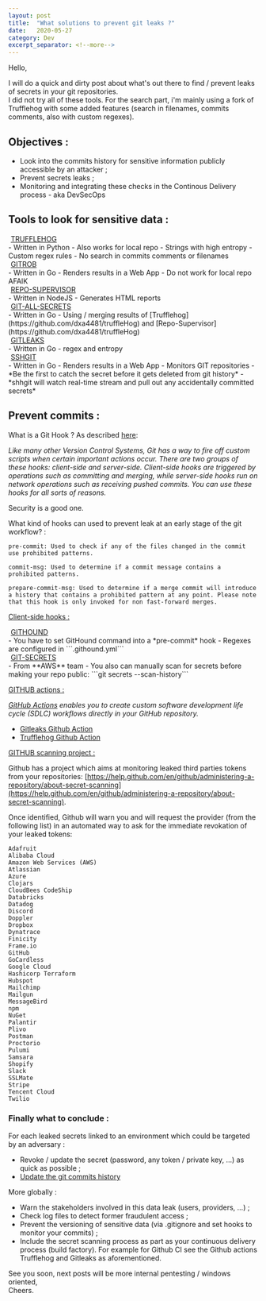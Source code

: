 ```yaml
---
layout: post
title:  "What solutions to prevent git leaks ?"
date:   2020-05-27
category: Dev
excerpt_separator: <!--more-->
---
```

Hello,  
  
I will do a quick and dirty post about what's out there to find / prevent leaks of secrets in your git repositories.  
I did not try all of these tools. For the search part, i'm mainly using a fork of Trufflehog with some added features (search in filenames, commits comments, also with custom regexes).  
  
## Objectives :  
  
 - Look into the commits history for sensitive information publicly accessible by an attacker ;
 - Prevent secrets leaks ;
 - Monitoring and integrating these checks in the Continous Delivery process - aka DevSecOps
<!--more-->
  
## Tools to look for sensitive data :
<div>
  <span class="fa fa-arrow-circle-o-right fa-2x" style=" vertical-align: middle;"></span>
  <span style="margin-left: 5px;"><a href="https://github.com/dxa4481/truffleHog">TRUFFLEHOG</a></span>
</div>
   - Written in Python
   - Also works for local repo
   - Strings with high entropy
   - Custom regex rules
   - No search in commits comments or filenames  
  
<div>
  <span class="fa fa-arrow-circle-o-right fa-2x" style=" vertical-align: middle;"></span>
  <span style="margin-left: 5px;"><a href="http://michenriksen.com/blog/gitrob-putting-the-open-source-in-osint/">GITROB</a></span>
</div>
   - Written in Go
   - Renders results in a Web App
   - Do not work for local repo AFAIK
  
<div>
  <span class="fa fa-arrow-circle-o-right fa-2x" style=" vertical-align: middle;"></span>
  <span style="margin-left: 5px;"><a href="https://github.com/auth0/repo-supervisor">REPO-SUPERVISOR</a></span>
</div>
   - Written in NodeJS
   - Generates HTML reports

<div>
  <span class="fa fa-arrow-circle-o-right fa-2x" style=" vertical-align: middle;"></span>
  <span style="margin-left: 5px;"><a href="https://github.com/anshumanbh/git-all-secrets">GIT-ALL-SECRETS</a></span>
</div>
   - Written in Go
   - Using / merging results of [Trufflehog](https://github.com/dxa4481/truffleHog) and [Repo-Supervisor](https://github.com/dxa4481/truffleHog)

<div>
  <span class="fa fa-arrow-circle-o-right fa-2x" style=" vertical-align: middle;"></span>
  <span style="margin-left: 5px;"><a href="https://github.com/zricethezav/gitleaks">GITLEAKS</a></span>
</div>
   - Written in Go
   - regex and entropy

<div>
  <span class="fa fa-arrow-circle-o-right fa-2x" style=" vertical-align: middle;"></span>
  <span style="margin-left: 5px;"><a href="https://github.com/eth0izzle/shhgit">SSHGIT</a></span>
</div>
   - Written in Go
   - Renders results in a Web App
   - Monitors GIT repositories - *Be the first to catch the secret before it gets deleted from git history*
   - *shhgit will watch real-time stream and pull out any accidentally committed secrets*
    
## Prevent commits :

What is a Git Hook ? As described [here](https://git-scm.com/book/en/v2/Customizing-Git-Git-Hooks):  

*Like many other Version Control Systems, Git has a way to fire off custom scripts when certain important actions occur. There are two groups of these hooks: client-side and server-side. Client-side hooks are triggered by operations such as committing and merging, while server-side hooks run on network operations such as receiving pushed commits. You can use these hooks for all sorts of reasons.*
  
Security is a good one.  
  
What kind of hooks can used to prevent leak at an early stage of the git workflow? :  
```
pre-commit: Used to check if any of the files changed in the commit use prohibited patterns.

commit-msg: Used to determine if a commit message contains a prohibited patterns.

prepare-commit-msg: Used to determine if a merge commit will introduce a history that contains a prohibited pattern at any point. Please note that this hook is only invoked for non fast-forward merges.
```  

<u>Client-side hooks :</u>  

<div>
  <span class="fa fa-arrow-circle-o-right fa-2x" style=" vertical-align: middle;"></span>
  <span style="margin-left: 5px;"><a href="https://github.com/ezekg/git-hound">GITHOUND</a></span>
</div>
  - You have to set GitHound command into a *pre-commit* hook
  - Regexes are configured in ```.githound.yml```  

<div>
  <span class="fa fa-arrow-circle-o-right fa-2x" style=" vertical-align: middle;"></span>
  <span style="margin-left: 5px;"><a href="https://github.com/awslabs/git-secrets">GIT-SECRETS</a></span>
</div>
  - From **AWS** team
  - You also can manually scan for secrets before making your repo public: ```git secrets --scan-history```
  
<u>GITHUB actions :</u>  

*[GitHub Actions](https://help.github.com/en/actions/getting-started-with-github-actions/about-github-actions) enables you to create custom software development life cycle (SDLC) workflows directly in your GitHub repository.*  
  
 - [Gitleaks Github Action](https://github.com/marketplace/actions/gitleaks)
 - [Trufflehog Github Action](https://github.com/marketplace/actions/trufflehog-actions-scan)


<u>GITHUB scanning project :</u>  

Github has a project which aims at monitoring leaked third parties tokens from your repositories: [https://help.github.com/en/github/administering-a-repository/about-secret-scanning](https://help.github.com/en/github/administering-a-repository/about-secret-scanning).  

Once identified, Github will warn you and will request the provider (from the following list) in an automated way to ask for the immediate revokation of your leaked tokens:  

```
Adafruit
Alibaba Cloud
Amazon Web Services (AWS)
Atlassian
Azure
Clojars
CloudBees CodeShip
Databricks
Datadog
Discord
Doppler
Dropbox
Dynatrace
Finicity
Frame.io
GitHub
GoCardless
Google Cloud
Hashicorp Terraform
Hubspot
Mailchimp
Mailgun
MessageBird
npm
NuGet
Palantir
Plivo
Postman
Proctorio
Pulumi
Samsara
Shopify
Slack
SSLMate
Stripe
Tencent Cloud
Twilio
```
  
### Finally what to conclude :
  
For each leaked secrets linked to an environment which could be targeted by an adversary :  
 - Revoke / update the secret (password, any token / private key, ...) as quick as possible ;
 - [Update the git commits history](https://help.github.com/en/github/authenticating-to-github/removing-sensitive-data-from-a-repository)  
  
More globally :  
 - Warn the stakeholders involved in this data leak (users, providers, ...) ;  
 - Check log files to detect former fraudulent access ;
 - Prevent the versioning of sensitive data (via .gitignore and set hooks to monitor your commits) ;  
 - Include the secret scanning process as part as your continuous delivery process (build factory). For example for Github CI see the Github actions Trufflehog and Gitleaks as aforementioned. 
  
  
See you soon, next posts will be more internal pentesting / windows oriented,  
Cheers.
